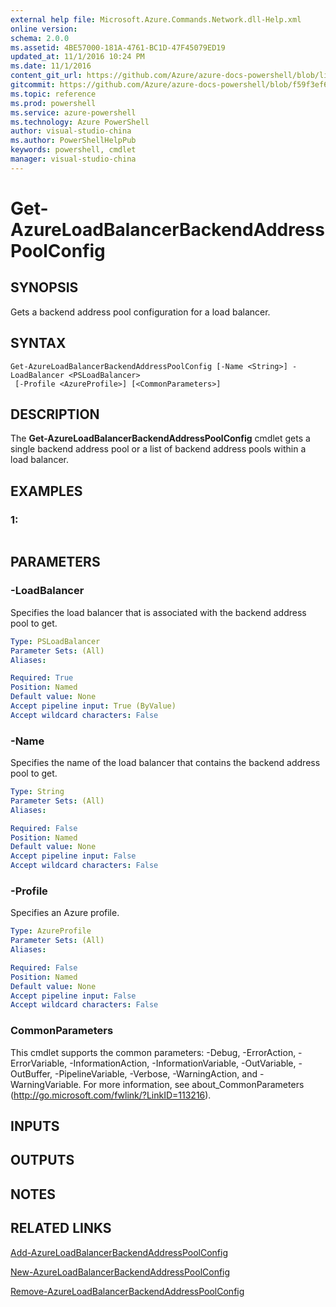 ```yaml
---
external help file: Microsoft.Azure.Commands.Network.dll-Help.xml
online version: 
schema: 2.0.0
ms.assetid: 4BE57000-181A-4761-BC1D-47F45079ED19
updated_at: 11/1/2016 10:24 PM
ms.date: 11/1/2016
content_git_url: https://github.com/Azure/azure-docs-powershell/blob/live/azureps-cmdlets-docs/ResourceManager/AzureRM.Network/v0.9.8/Get-AzureLoadBalancerBackendAddressPoolConfig.md
gitcommit: https://github.com/Azure/azure-docs-powershell/blob/f59f3ef60bc592383812213e69fd77ba950759ed/azureps-cmdlets-docs/ResourceManager/AzureRM.Network/v0.9.8/Get-AzureLoadBalancerBackendAddressPoolConfig.md
ms.topic: reference
ms.prod: powershell
ms.service: azure-powershell
ms.technology: Azure PowerShell
author: visual-studio-china
ms.author: PowerShellHelpPub
keywords: powershell, cmdlet
manager: visual-studio-china
---
```


# Get-AzureLoadBalancerBackendAddressPoolConfig

## SYNOPSIS
Gets a backend address pool configuration for a load balancer.

## SYNTAX

```
Get-AzureLoadBalancerBackendAddressPoolConfig [-Name <String>] -LoadBalancer <PSLoadBalancer>
 [-Profile <AzureProfile>] [<CommonParameters>]
```

## DESCRIPTION
The **Get-AzureLoadBalancerBackendAddressPoolConfig** cmdlet gets a single backend address pool or a list of backend address pools within a load balancer.

## EXAMPLES

### 1:
```

```

## PARAMETERS

### -LoadBalancer
Specifies the load balancer that is associated with the backend address pool to get.

```yaml
Type: PSLoadBalancer
Parameter Sets: (All)
Aliases: 

Required: True
Position: Named
Default value: None
Accept pipeline input: True (ByValue)
Accept wildcard characters: False
```

### -Name
Specifies the name of the load balancer that contains the backend address pool to get.

```yaml
Type: String
Parameter Sets: (All)
Aliases: 

Required: False
Position: Named
Default value: None
Accept pipeline input: False
Accept wildcard characters: False
```

### -Profile
Specifies an Azure profile.

```yaml
Type: AzureProfile
Parameter Sets: (All)
Aliases: 

Required: False
Position: Named
Default value: None
Accept pipeline input: False
Accept wildcard characters: False
```

### CommonParameters
This cmdlet supports the common parameters: -Debug, -ErrorAction, -ErrorVariable, -InformationAction, -InformationVariable, -OutVariable, -OutBuffer, -PipelineVariable, -Verbose, -WarningAction, and -WarningVariable. For more information, see about_CommonParameters (http://go.microsoft.com/fwlink/?LinkID=113216).

## INPUTS

## OUTPUTS

## NOTES

## RELATED LINKS

[Add-AzureLoadBalancerBackendAddressPoolConfig](xref:ResourceManager/AzureRM.Network/v0.9.8/Add-AzureLoadBalancerBackendAddressPoolConfig.md)

[New-AzureLoadBalancerBackendAddressPoolConfig](xref:ResourceManager/AzureRM.Network/v0.9.8/New-AzureLoadBalancerBackendAddressPoolConfig.md)

[Remove-AzureLoadBalancerBackendAddressPoolConfig](xref:ResourceManager/AzureRM.Network/v0.9.8/Remove-AzureLoadBalancerBackendAddressPoolConfig.md)


